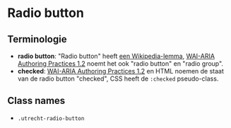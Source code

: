 <!-- @license CC0-1.0 -->

# Radio button

## Terminologie

- **radio button**: "Radio button" heeft [een Wikipedia-lemma](https://en.wikipedia.org/wiki/Radio_button), [WAI-ARIA Authoring Practices 1.2](https://www.w3.org/TR/wai-aria-practices-1.2/#radiobutton) noemt het ook "radio button" en "radio group".
- **checked**: [WAI-ARIA Authoring Practices 1.2](https://www.w3.org/TR/wai-aria-practices-1.2/#radiobutton) en HTML noemen de staat van de radio button "checked", CSS heeft de `:checked` pseudo-class.

## Class names

- `.utrecht-radio-button`
